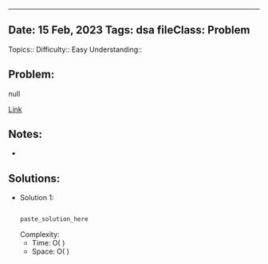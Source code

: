 
---
Date: 15 Feb, 2023
Tags: dsa
fileClass: Problem
---
Topics:: 
Difficulty::  Easy
Understanding:: 
## Problem: 
 null

[Link]( null)

## Notes: 
- 

## Solutions: 

- Solution 1: 
	```java
	
	paste_solution_here
	
	```
	Complexity: 
	- Time: O( )
	- Space: O( )

